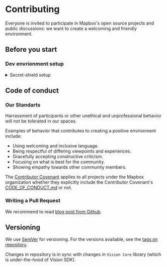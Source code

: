 # Contributing

Everyone is invited to participate in Mapbox's open source projects and public discussions: we want to create a welcoming and friendly environment.

## Before you start

### Dev envrionment setup

<details>
<summary>Secret-shield setup</summary>
<p>

We use [secret-shield](https://github.com/mapbox/secret-shield) tool which runs as a pre-commit hook. In order to enable it you should install it with:
```sh
npm install -g @mapbox/secret-shield
```

Then you have to add a pre-commit git hook. The simplest option is to copy the following script into a `mapbox-vision-ios/.git/hooks/pre-commit`:
```sh
#!/bin/sh
secret-shield --pre-commit -C verydeep --enable "Mapbox Public Key" --disable "High-entropy base64 string" "Short high-entropy string" "Long high-entropy string"
```

Don't forget to make it executable:
```sh
chmod +x .git/hooks/pre-commit
```

As an option you can integrate hook via git hooks manager (like [Husky](https://github.com/typicode/husky) or [Komondor](https://github.com/shibapm/Komondor)).
More information about installation is available [here](https://github.com/mapbox/secret-shield#install).

</p>
</details>

## Code of conduct

### Our Standarts

Harrassment of participants or other unethical and unprofessional behavior will not be tolerated in our spaces.

Examples of behavior that contributes to creating a positive environment include:
- Using welcoming and inclusive language.
- Being respectful of differing viewpoints and experiences.
- Gracefully accepting constructive criticism.
- Focusing on what is best for the community.
- Showing empathy towards other community members.

The [Contributor Covenant](https://www.contributor-covenant.org) applies to all projects under the Mapbox organization whether they explicitly include the Contributor Covenant's [CODE_OF_CONDUCT.md](https://www.contributor-covenant.org/version/1/4/code-of-conduct.html) or not.

### Writing a Pull Request

We recommend to read [blog post from Github](https://github.blog/2015-01-21-how-to-write-the-perfect-pull-request/).

## Versioning

We use [SemVer](http://semver.org/) for versioning. For the versions available, see the [tags on repository](https://github.com/mapbox/mapbox-vision-ios/tags).

Changes in repository is in sync with changes in `Vision Core` library (which is under-the-hood of Vision SDK).

